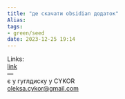 ```yaml
---
title: "де скачати obsidian додаток"
Alias: 
tags:
- green/seed
date: 2023-12-25 19:14
---
```

Links:  
[link](https://drive.google.com/drive/u/1/my-drive)  
—  
є у гуглдиску у CYKOR  
oleksa.cykor@gmail.com
